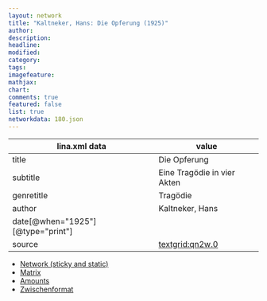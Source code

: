 ```yaml
---
layout: network
title: "Kaltneker, Hans: Die Opferung (1925)"
author:
description:
headline:
modified:
category:
tags:
imagefeature: 
mathjax: 
chart: 
comments: true
featured: false
list: true
networkdata: 180.json
---
```

lina.xml data  | value
------------- | -------------
title|Die Opferung
subtitle|Eine Tragödie in vier Akten
genretitle|Tragödie
author|Kaltneker, Hans
date[@when="1925"][@type="print"]|
source|[textgrid:qn2w.0](https://textgridlab.org/1.0/tgcrud-public/rest/textgrid:qn2w.0/data)



* [Network (sticky and static)](/network180)
* [Matrix](/matrix180)
* [Amounts](/amounts180)
* [Zwischenformat](/lina180 )
